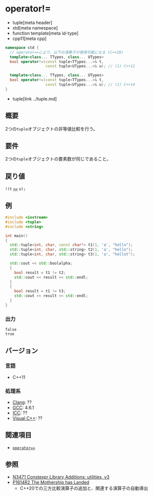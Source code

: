 # operator!=
* tuple[meta header]
* std[meta namespace]
* function template[meta id-type]
* cpp11[meta cpp]

```cpp
namespace std {
  // operator==により、以下の演算子が使用可能になる (C++20)
  template<class... TTypes, class... UTypes>
  bool operator!=(const tuple<TTypes...>& t,
                  const tuple<UTypes...>& u); // (1) C++11

  template<class... TTypes, class... UTypes>
  bool operator!=(const tuple<TTypes...>& t,
                  const tuple<UTypes...>& u); // (1) C++14
}
```
* tuple[link ../tuple.md]

## 概要
2つの`tuple`オブジェクトの非等値比較を行う。


## 要件
2つの`tuple`オブジェクトの要素数が同じであること。


## 戻り値
`!(t` [`==`](op_equal.md) `u);`


## 例
```cpp example
#include <iostream>
#include <tuple>
#include <string>

int main()
{
  std::tuple<int, char, const char*> t1(1, 'a', "hello");
  std::tuple<int, char, std::string> t2(1, 'a', "hello");
  std::tuple<int, char, std::string> t3(1, 'a', "hellot");

  std::cout << std::boolalpha;
  {
    bool result = t1 != t2;
    std::cout << result << std::endl;
  }
  {
    bool result = t1 != t3;
    std::cout << result << std::endl;
  }
}
```

### 出力
```
false
true
```

## バージョン
### 言語
- C++11

### 処理系
- [Clang](/implementation.md#clang): ??
- [GCC](/implementation.md#gcc): 4.6.1
- [ICC](/implementation.md#icc): ??
- [Visual C++](/implementation.md#visual_cpp): ??


## 関連項目
- [`operator==`](op_equal.md)


## 参照
- [N3471 Constexpr Library Additions: utilities, v3](http://www.open-std.org/jtc1/sc22/wg21/docs/papers/2012/n3471.html)
- [P1614R2 The Mothership has Landed](https://www.open-std.org/jtc1/sc22/wg21/docs/papers/2019/p1614r2.html)
    - C++20での三方比較演算子の追加と、関連する演算子の自動導出
